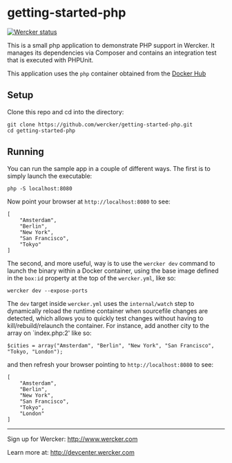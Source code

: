 # getting-started-php

[![Wercker status](https://app.wercker.com/status/99e32dbb5d031aa3bfb550fc040ef5c5/m)](https://app.wercker.com/project/bykey/99e32dbb5d031aa3bfb550fc040ef5c5)

This is a small php application to demonstrate PHP support in Wercker. It manages its dependencies via Composer and contains an integration test that is executed with PHPUnit.

This application uses the `php` container obtained from the [Docker Hub](https://hub.docker.com/_/php/)

## Setup
Clone this repo and cd into the directory:

```
git clone https://github.com/wercker/getting-started-php.git
cd getting-started-php
```

## Running
You can run the sample app in a couple of different ways. The first is to simply launch the executable:
```
php -S localhost:8080
```

Now point your browser at `http://localhost:8080` to see:
```
[
    "Amsterdam",
    "Berlin",
    "New York",
    "San Francisco",
    "Tokyo"
]
```

The second, and more useful, way is to use the `wercker dev` command to launch the binary within a Docker container, using the base image defined in the `box:id` property at the top of the `wercker.yml`, like so:
```
wercker dev --expose-ports
```
The `dev` target inside `wercker.yml` uses the `internal/watch` step to dynamically reload the runtime container when sourcefile changes are detected, which allows you to quickly test changes without having to kill/rebuild/relaunch the container. For instance, add another city to the array on `index.php:2' like so:

```
$cities = array("Amsterdam", "Berlin", "New York", "San Francisco", "Tokyo, "London");
```

and then refresh your browser pointing to `http://localhost:8080` to see:
```
[
    "Amsterdam",
    "Berlin",
    "New York",
    "San Francisco",
    "Tokyo",
    "London"
]
```

---
Sign up for Wercker: http://www.wercker.com

Learn more at: http://devcenter.wercker.com
